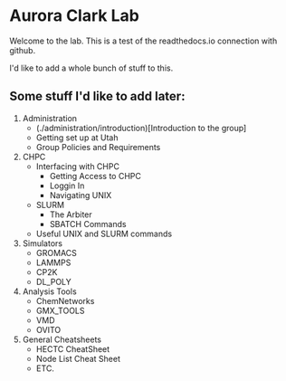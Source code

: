 # Aurora Clark Lab

Welcome to the lab. This is a test of the readthedocs.io connection with github. 

I'd like to add a whole bunch of stuff to this. 

## Some stuff I'd like to add later:
1. Administration
    - (./administration/introduction)[Introduction to the group]
    - Getting set up at Utah
    - Group Policies and Requirements
2. CHPC
    - Interfacing with CHPC
      - Getting Access to CHPC
      - Loggin In
      - Navigating UNIX
    - SLURM
      - The Arbiter
      - SBATCH Commands
    - Useful UNIX and SLURM commands
3. Simulators
    - GROMACS
    - LAMMPS
    - CP2K
    - DL_POLY
4. Analysis Tools
    - ChemNetworks
    - GMX_TOOLS
    - VMD
    - OVITO
5. General Cheatsheets
    - HECTC CheatSheet
    - Node List Cheat Sheet
    - ETC.
